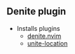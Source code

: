 ## Denite plugin

* Installs plugins
    - [denite.nvim](https://github.com/shougo/denite.nvim)
    - [unite-location](https://github.com/chemzqm/unite-location)

